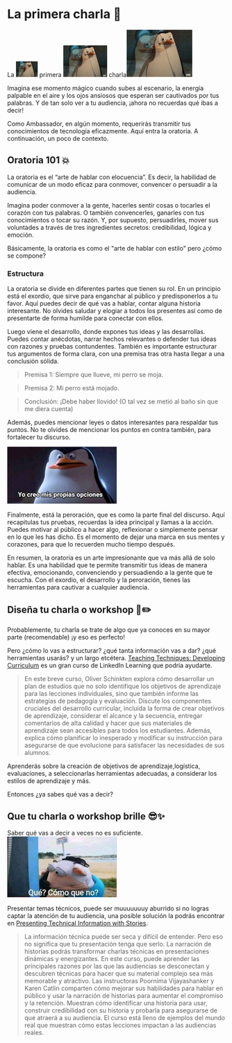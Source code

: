 # La primera charla :raised_hands:

La 
<img src="images\Imagen5.png" width="10%"> primera <img src="images\Imagen5.png" width="20%"> charla<img src="images\Imagen5.png" width="30%">

Imagina ese momento mágico cuando subes al escenario, la energía palpable en el aire y los ojos ansiosos que esperan ser cautivados por tus palabras. Y de tan solo ver a tu audiencia, ¡ahora no recuerdas qué ibas a decir!

Como Ambassador, en algún momento, requerirás transmitir tus conocimientos de tecnología eficazmente. Aquí entra la oratoria. A continuación, un poco de contexto.

## Oratoria 101 :collision:
La oratoria es el “arte de hablar con elocuencia”. Es decir, la habilidad de comunicar de un modo eficaz para conmover, convencer o persuadir a la audiencia.

Imagina poder conmover a la gente, hacerles sentir cosas o tocarles el corazón con tus palabras. O también convencerles, ganarles con tus conocimientos o tocar su razón. Y, por supuesto, persuadirles, mover sus voluntades a través de tres ingredientes secretos: credibilidad, lógica y emoción.

Básicamente, la oratoria es como el "arte de hablar con estilo" pero ¿cómo se compone? 

### Estructura

La oratoria se divide en diferentes partes que tienen su rol. 
En un principio está el exordio, que sirve para enganchar al público y predisponerlos a tu favor. Aquí puedes decir de qué vas a hablar, contar alguna historia interesante.
No olvides saludar y elogiar a todos los presentes así como de presentarte de forma humilde para conectar con ellos.

Luego viene el desarrollo, donde expones tus ideas y las desarrollas. Puedes contar anécdotas, narrar hechos relevantes o defender tus ideas con razones y pruebas contundentes. También es importante estructurar tus argumentos de forma clara, con una premisa tras otra hasta llegar a una conclusión sólida. 

> Premisa 1: Siempre que llueve, mi perro se moja.

> Premisa 2: Mi perro está mojado.

>Conclusión: ¡Debe haber llovido! (O tal vez se metió al baño sin que me diera cuenta) 

Además, puedes mencionar leyes o datos interesantes para respaldar tus puntos. No te olvides de mencionar los puntos en contra también, para fortalecer tu discurso.

<img src="images\Imagen2.png" width="50%">

Finalmente, está la peroración, que es como la parte final del discurso. Aquí recapitulas tus pruebas, recuerdas la idea principal y llamas a la acción. Puedes motivar al público a hacer algo, reflexionar o simplemente pensar en lo que les has dicho. Es el momento de dejar una marca en sus mentes y corazones, para que lo recuerden mucho tiempo después.

En resumen, la oratoria es un arte impresionante que va más allá de solo hablar. Es una habilidad que te permite transmitir tus ideas de manera efectiva, emocionando, convenciendo y persuadiendo a la gente que te escucha. Con el exordio, el desarrollo y la peroración, tienes las herramientas para cautivar a cualquier audiencia.

## Diseña tu charla o workshop :green_book::pencil2:

Probablemente, tu charla se trate de algo que ya conoces en su mayor parte (recomendable) ¡y eso es perfecto!

Pero ¿cómo lo vas a estructurar? ¿qué tanta información vas a dar? ¿qué herramientas usarás? y un largo etcétera. [Teaching Techniques: Developing Curriculum](https://www.linkedin.com/learning/teaching-techniques-developing-curriculum/welcome?autoAdvance=true&autoSkip=false&autoplay=true&resume=true&u=3322) es un gran curso de LinkedIn Learning que podría ayudarte.

> En este breve curso, Oliver Schinkten explora cómo desarrollar un plan de estudios que no solo identifique los objetivos de aprendizaje para las lecciones individuales, sino que también informe las estrategias de pedagogía y evaluación. Discute los componentes cruciales del desarrollo curricular, incluida la forma de crear objetivos de aprendizaje, considerar el alcance y la secuencia, entregar comentarios de alta calidad y hacer que sus materiales de aprendizaje sean accesibles para todos los estudiantes. Además, explica cómo planificar lo inesperado y modificar su instrucción para asegurarse de que evolucione para satisfacer las necesidades de sus alumnos.

Aprenderás sobre la creación de objetivos de aprendizaje,logística, evaluaciones, a
seleccionarlas herramientas adecuadas, a considerar los estilos de aprendizaje y más.

Entonces ¿ya sabes qué vas a decir?

## Que tu charla o workshop brille :sunglasses::sparkles:

Saber qué vas a decir a veces no es suficiente. <img src="images\Imagen1.png" width="50%">

Presentar temas técnicos, puede ser muuuuuuuy aburrido si no logras captar la atención de tu audiencia, una posible solución la podrás encontrar en [Presenting Technical Information with Stories](https://www.linkedin.com/learning/presenting-technical-information-with-stories/storytelling-for-technical-presentations?autoAdvance=true&autoSkip=false&autoplay=true&resume=true&u=3322).

> La información técnica puede ser seca y difícil de entender. Pero eso no significa que tu presentación tenga que serlo. La narración de historias podrás transformar charlas técnicas en presentaciones dinámicas y energizantes. En este curso, puede aprender las principales razones por las que las audiencias se desconectan y descubren técnicas para hacer que su material complejo sea más memorable y atractivo. Las instructoras Poornima Vijayashanker y Karen Catlin comparten cómo mejorar sus habilidades para hablar en público y usar la narración de historias para aumentar el compromiso y la retención. Muestran cómo identificar una historia para usar, construir credibilidad con su historia y probarla para asegurarse de que atraerá a su audiencia. El curso está lleno de ejemplos del mundo real que muestran cómo estas lecciones impactan a las audiencias reales.

## 